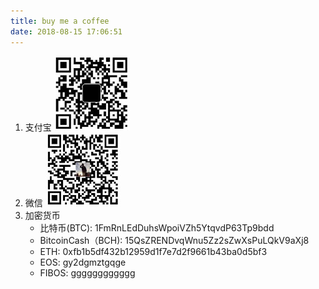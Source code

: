 ```yaml
---
title: buy me a coffee
date: 2018-08-15 17:06:51
---
```


1. 支付宝
    ![](index/0.jpg)
2. 微信
    ![](index/1.jpg)
3. 加密货币
    - 比特币(BTC): 1FmRnLEdDuhsWpoiVZh5YtqvdP63Tp9bdd
    - BitcoinCash（BCH): 15QsZRENDvqWnu5Zz2sZwXsPuLQkV9aXj8
    - ETH: 0xfb1b5df432b12959d1f7e7d2f9661b43ba0d5bf3
    - EOS: gy2dgmztgqge
    - FIBOS: gggggggggggg